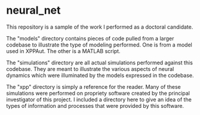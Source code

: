 # neural_net
This repository is a sample of the work I performed as a doctoral candidate. 

The "models" directory contains pieces of code pulled from a larger codebase to illustrate the type of modeling performed. One 
is from a model used in XPPAut. The other is a MATLAB script.

The "simulations" directory are all actual simulations performed against this codebase. They are meant to illustrate the 
various aspects of neural dynamics which were illuminated by the models expressed in the codebase. 

The "xpp" directory is simply a reference for the reader. Many of these simulations were performed on propriety software created
by the principal investigator of this project. I included a directory here to give an idea of the types of information and processes
that were provided by this software.
